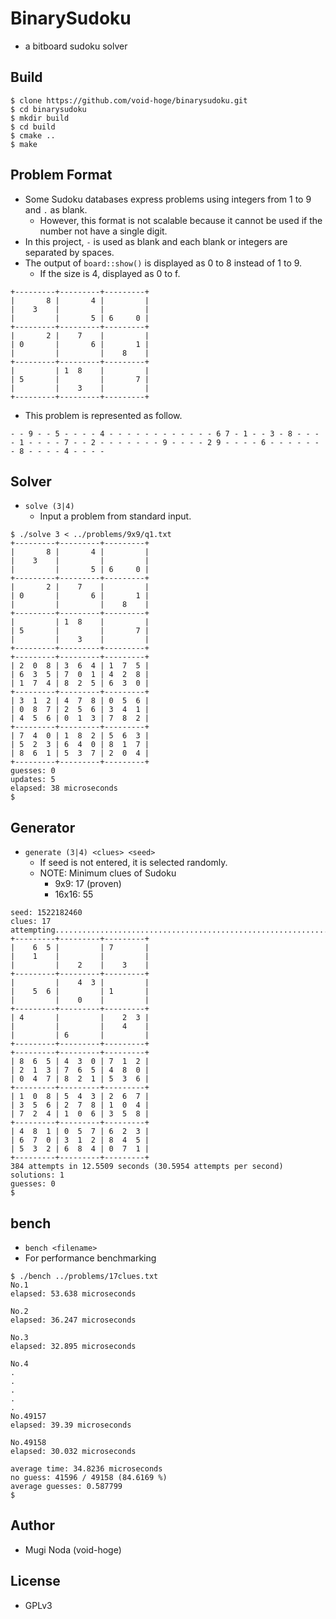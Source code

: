# BinarySudoku
- a bitboard sudoku solver

## Build
```
$ clone https://github.com/void-hoge/binarysudoku.git
$ cd binarysudoku
$ mkdir build
$ cd build
$ cmake ..
$ make
```

## Problem Format
- Some Sudoku databases express problems using integers from 1 to 9 and `.` as blank.
  - However, this format is not scalable because it cannot be used if the number not have a single digit.
- In this project, `-` is used as blank and each blank or integers are separated by spaces.
- The output of `board::show()` is displayed as 0 to 8 instead of 1 to 9.
  - If the size is 4, displayed as 0 to f.
```
+---------+---------+---------+
|       8 |       4 |         |
|    3    |         |         |
|         |       5 | 6     0 |
+---------+---------+---------+
|       2 |    7    |         |
| 0       |       6 |       1 |
|         |         |    8    |
+---------+---------+---------+
|         | 1  8    |         |
| 5       |         |       7 |
|         |    3    |         |
+---------+---------+---------+
```
- This problem is represented as follow.
```
- - 9 - - 5 - - - - 4 - - - - - - - - - - - - 6 7 - 1 - - 3 - 8 - - - - 1 - - - - 7 - - 2 - - - - - - - 9 - - - - 2 9 - - - - 6 - - - - - - - 8 - - - - 4 - - - -
```

## Solver
- `solve (3|4)`
  - Input a problem from standard input.

```
$ ./solve 3 < ../problems/9x9/q1.txt
+---------+---------+---------+
|       8 |       4 |         |
|    3    |         |         |
|         |       5 | 6     0 |
+---------+---------+---------+
|       2 |    7    |         |
| 0       |       6 |       1 |
|         |         |    8    |
+---------+---------+---------+
|         | 1  8    |         |
| 5       |         |       7 |
|         |    3    |         |
+---------+---------+---------+
+---------+---------+---------+
| 2  0  8 | 3  6  4 | 1  7  5 |
| 6  3  5 | 7  0  1 | 4  2  8 |
| 1  7  4 | 8  2  5 | 6  3  0 |
+---------+---------+---------+
| 3  1  2 | 4  7  8 | 0  5  6 |
| 0  8  7 | 2  5  6 | 3  4  1 |
| 4  5  6 | 0  1  3 | 7  8  2 |
+---------+---------+---------+
| 7  4  0 | 1  8  2 | 5  6  3 |
| 5  2  3 | 6  4  0 | 8  1  7 |
| 8  6  1 | 5  3  7 | 2  0  4 |
+---------+---------+---------+
guesses: 0
updates: 5
elapsed: 38 microseconds
$
```

## Generator
- `generate (3|4) <clues> <seed>`
  - If seed is not entered, it is selected randomly.
  - NOTE: Minimum clues of Sudoku
	- 9x9: 17 (proven)
	- 16x16: 55
	
```
seed: 1522182460
clues: 17
attempting................................................................................................................................................................................................................................................................................................................................................................................................
+---------+---------+---------+
|    6  5 |         | 7       |
|    1    |         |         |
|         |    2    |    3    |
+---------+---------+---------+
|         |    4  3 |         |
|    5  6 |         | 1       |
|         |    0    |         |
+---------+---------+---------+
| 4       |         |    2  3 |
|         |         |    4    |
|         | 6       |         |
+---------+---------+---------+
+---------+---------+---------+
| 8  6  5 | 4  3  0 | 7  1  2 |
| 2  1  3 | 7  6  5 | 4  8  0 |
| 0  4  7 | 8  2  1 | 5  3  6 |
+---------+---------+---------+
| 1  0  8 | 5  4  3 | 2  6  7 |
| 3  5  6 | 2  7  8 | 1  0  4 |
| 7  2  4 | 1  0  6 | 3  5  8 |
+---------+---------+---------+
| 4  8  1 | 0  5  7 | 6  2  3 |
| 6  7  0 | 3  1  2 | 8  4  5 |
| 5  3  2 | 6  8  4 | 0  7  1 |
+---------+---------+---------+
384 attempts in 12.5509 seconds (30.5954 attempts per second)
solutions: 1
guesses: 0
$
```

## bench
- `bench <filename>`
- For performance benchmarking

```
$ ./bench ../problems/17clues.txt
No.1
elapsed: 53.638 microseconds

No.2
elapsed: 36.247 microseconds

No.3
elapsed: 32.895 microseconds

No.4
.
.
.
.
.
No.49157
elapsed: 39.39 microseconds

No.49158
elapsed: 30.032 microseconds

average time: 34.8236 microseconds
no guess: 41596 / 49158 (84.6169 %)
average guesses: 0.587799
$
```

## Author
- Mugi Noda (void-hoge)

## License
- GPLv3
